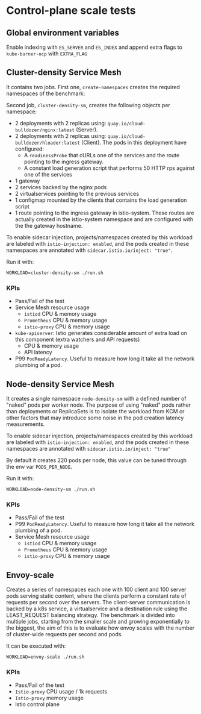 # Control-plane scale tests

## Global environment variables

Enable indexing with `ES_SERVER` and `ES_INDEX` and append extra flags to `kube-burner-ocp` with `EXTRA_FLAG`

## Cluster-density Service Mesh

It contains two jobs. First one, `create-namespaces` creates the required namespaces of the benchmark: 

Second job, `cluster-density-sm`, creates the following objects per namespace:

- 2 deployments with 2 replicas using: `quay.io/cloud-bulldozer/nginx:latest` (Server).
- 2 deployments with 2 replicas using: `quay.io/cloud-bulldozer/hloader:latest` (Client). The pods in this deployment have configured:
  - A `readinessProbe` that cURLs one of the services and the route pointing to the ingress gateway.
  - A constant load generation script that performs 50 HTTP rps against one of the services
- 1 gateway
- 2 services backed by the nginx pods
- 2 virtualservices pointing to the previous services
- 1 configmap mounted by the clients that contains the load generation script
- 1 route pointing to the ingress gateway in istio-system. These routes are actually created in the istio-system namespace and are configured with the the gateway hostname.

To enable sidecar injection, projects/namespaces created by this workload are labeled with `istio-injection: enabled`, and the pods created in these namespaces are annotated with `sidecar.istio.io/inject: "true"`.

Run it with:

```shell
WORKLOAD=cluster-density-sm ./run.sh
```

### KPIs

- Pass/Fail of the test
- Service Mesh resource usage
  - `istiod` CPU & memory usage
  - `Prometheus` CPU & memory usage
  - `istio-proxy` CPU & memory usage
- `kube-apiserver`: Istio generates considerable amount of extra load on this component (extra watchers and API requests)
  - CPU & memory usage
  - API latency
- P99 `PodReadyLatency`. Useful to measure how long it take all the network plumbing of a pod.

## Node-density Service Mesh

It creates a single namespace `node-density-sm` with a defined number of "naked" pods per worker node. The purpose of using "naked" pods rather than deployments or ReplicaSets is to isolate the workload from KCM or other factors that may introduce some noise in the pod creation latency measurements.

To enable sidecar injection, projects/namespaces created by this workload are labeled with `istio-injection: enabled`, and the pods created in these namespaces are annotated with `sidecar.istio.io/inject: "true"`

By default it creates 220 pods per node, this value can be tuned through the env var `PODS_PER_NODE`.

Run it with:

```shell
WORKLOAD=node-density-sm ./run.sh
```

### KPIs

- Pass/Fail of the test
- P99 `PodReadyLatency`. Useful to measure how long it take all the network plumbing of a pod.
- Service Mesh resource usage
  - `istiod` CPU & memory usage
  - `Prometheus` CPU & memory usage
  - `istio-proxy` CPU & memory usage

## Envoy-scale

Creates a series of namespaces each one with 100 client and 100 server pods serving static content, where the clients perform a constant rate of requests per second over the servers. The client-server communication is backed by a k8s service, a virtualservice and a destination rule using the LEAST_REQUEST balancing strategy.
The benchmark is divided into multiple jobs, starting from the smaller scale and growing exponentially to the biggest, the aim of this is to evaluate how envoy scales with the number of cluster-wide requests per second and pods.

It can be executed with:

```shell
WORKLOAD=envoy-scale ./run.sh
```

### KPIs

- Pass/Fail of the test
- `Istio-proxy` CPU usage / 1k requests
- `Istio-proxy` memory usage
- Istio control plane

